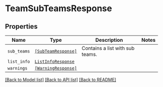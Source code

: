 # TeamSubTeamsResponse



## Properties

| Name | Type | Description | Notes |
| ---- | ---- | ----------- | ----- |
| `sub_teams` | [```[SubTeamResponse]```](SubTeamResponse.md) |  Contains a list with sub teams.  |  |
| `list_info` | [```ListInfoResponse```](ListInfoResponse.md) |    |  |
| `warnings` | [```[WarningResponse]```](WarningResponse.md) |    |  |


[[Back to Model list]](../README.md#documentation-for-models) [[Back to API list]](../README.md#documentation-for-api-endpoints) [[Back to README]](../README.md)


